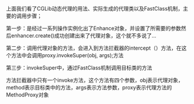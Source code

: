 上面我们看了CGLib动态代理的用法、实际生成的代理类以及FastClass机制，主要的调用步骤；

第一步：是经过一系列操作实例化出了Enhance对象，并设置了所需要的参数然后enhancer.create()成功创建出来了代理对象，这个就不多说了...

第二步：调用代理对象的方法，会进入到方法拦截器的intercept（）方法，在这个方法中会调用proxy.invokeSuper(obj, args);方法

第三步：invokeSuper中，通过FastClass机制调用目标类的方法

方法拦截器中只有一个invoke方法，这个方法有四个参数，obj表示代理对象，method表示目标类中的方法，args表示方法参数，proxy表示代理方法的MethodProxy对象